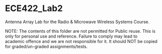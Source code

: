 # ECE422_Lab2
Antenna Array Lab for the Radio &amp; Microwave Wireless Systems Course.

NOTE: The contents of this folder are not permitted for Public reuse. This is only for personal use and reference. Failure to comply  may lead to academic offence and we are not responsible for it. It should NOT be copied for graded/un-graded assignments/tests.

